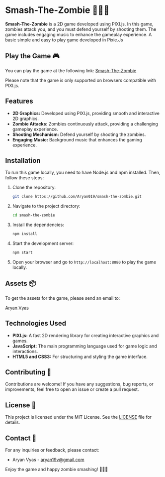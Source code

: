 # Smash-The-Zombie 🧟‍♂️💥

**Smash-The-Zombie** is a 2D game developed using PIXI.js. 
In this game, zombies attack you, and you must defend yourself by shooting them. 
The game includes engaging music to enhance the gameplay experience.
A basic simple and easy to play game developed in Pixie.Js

## Play the Game 🎮

You can play the game at the following link: [Smash-The-Zombie](https://smash-the-zombie-by-pixie-js.vercel.app/)

Please note that the game is only supported on browsers compatible with PIXI.js.

## Features

- **2D Graphics:** Developed using PIXI.js, providing smooth and interactive 2D graphics.
- **Zombie Attacks:** Zombies continuously attack, providing a challenging gameplay experience.
- **Shooting Mechanism:** Defend yourself by shooting the zombies.
- **Engaging Music:** Background music that enhances the gaming experience.

## Installation

To run this game locally, you need to have Node.js and npm installed. Then, follow these steps:

1. Clone the repository:

    ```bash
    git clone https://github.com/Aryan019/smash-the-zombie.git
    ```

2. Navigate to the project directory:

    ```bash
    cd smash-the-zombie
    ```

3. Install the dependencies:

    ```bash
    npm install
    ```

4. Start the development server:

    ```bash
    npm start
    ```

5. Open your browser and go to `http://localhost:8080` to play the game locally.

## Assets 📦

To get the assets for the game, please send an email to:

[Aryan Vyas](mailto:aryan19v@gmail.com)

## Technologies Used

- **PIXI.js:** A fast 2D rendering library for creating interactive graphics and games.
- **JavaScript:** The main programming language used for game logic and interactions.
- **HTML5 and CSS3:** For structuring and styling the game interface.

## Contributing 🤝

Contributions are welcome! If you have any suggestions, bug reports, or improvements, feel free to open an issue or create a pull request.

## License 📜

This project is licensed under the MIT License. See the [LICENSE](LICENSE) file for details.

## Contact 📧

For any inquiries or feedback, please contact:

- Aryan Vyas - [aryan19v@gmail.com](mailto:aryan19v@gmail.com)

Enjoy the game and happy zombie smashing! 🧟‍♀️🔫
